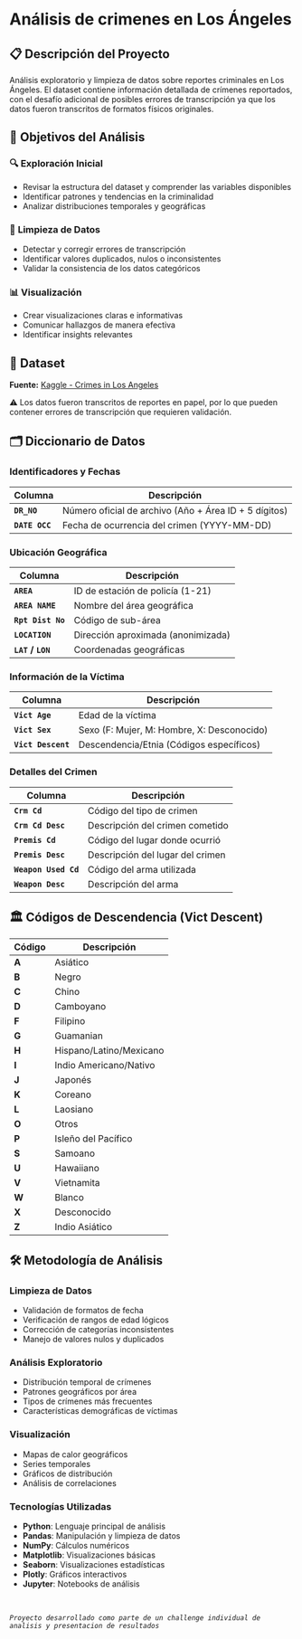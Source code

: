 # Análisis de crimenes en Los Ángeles

## 📋 Descripción del Proyecto

Análisis exploratorio y limpieza de datos sobre reportes criminales en Los Ángeles.
El dataset contiene información detallada de crímenes reportados, con el desafío adicional de posibles errores de transcripción ya que los datos fueron transcritos de formatos físicos originales.

## 🎯 Objetivos del Análisis

### 🔍 **Exploración Inicial**

- Revisar la estructura del dataset y comprender las variables disponibles
- Identificar patrones y tendencias en la criminalidad
- Analizar distribuciones temporales y geográficas

### 🧹 **Limpieza de Datos**

- Detectar y corregir errores de transcripción
- Identificar valores duplicados, nulos o inconsistentes
- Validar la consistencia de los datos categóricos

### 📊 **Visualización**

- Crear visualizaciones claras e informativas
- Comunicar hallazgos de manera efectiva
- Identificar insights relevantes

## 📁 Dataset

**Fuente:** [Kaggle - Crimes in Los Angeles](https://www.kaggle.com/datasets/sudhanvahg/crimes-in-las-angeles/data)

⚠️ Los datos fueron transcritos de reportes en papel, por lo que pueden contener errores de transcripción que requieren validación.

## 🗂️ Diccionario de Datos

### Identificadores y Fechas

| Columna | Descripción |
|---------|-------------|
| **`DR_NO`** | Número oficial de archivo (Año + Área ID + 5 dígitos) |
| **`DATE OCC`** | Fecha de ocurrencia del crimen (YYYY-MM-DD) |

### Ubicación Geográfica

| Columna | Descripción |
|---------|-------------|
| **`AREA`** | ID de estación de policía (1-21) |
| **`AREA NAME`** | Nombre del área geográfica |
| **`Rpt Dist No`** | Código de sub-área |
| **`LOCATION`** | Dirección aproximada (anonimizada) |
| **`LAT` / `LON`** | Coordenadas geográficas |

### Información de la Víctima

| Columna | Descripción |
|---------|-------------|
| **`Vict Age`** | Edad de la víctima |
| **`Vict Sex`** | Sexo (F: Mujer, M: Hombre, X: Desconocido) |
| **`Vict Descent`** | Descendencia/Etnia (Códigos específicos) |

### Detalles del Crimen

| Columna | Descripción |
|---------|-------------|
| **`Crm Cd`** | Código del tipo de crimen |
| **`Crm Cd Desc`** | Descripción del crimen cometido |
| **`Premis Cd`** | Código del lugar donde ocurrió |
| **`Premis Desc`** | Descripción del lugar del crimen |
| **`Weapon Used Cd`** | Código del arma utilizada |
| **`Weapon Desc`** | Descripción del arma |

## 🏛️ Códigos de Descendencia (Vict Descent)

| Código | Descripción |
|--------|-------------|
| **A** | Asiático |
| **B** | Negro |
| **C** | Chino |
| **D** | Camboyano |
| **F** | Filipino |
| **G** | Guamanian |
| **H** | Hispano/Latino/Mexicano |
| **I** | Indio Americano/Nativo |
| **J** | Japonés |
| **K** | Coreano |
| **L** | Laosiano |
| **O** | Otros |
| **P** | Isleño del Pacífico |
| **S** | Samoano |
| **U** | Hawaiiano |
| **V** | Vietnamita |
| **W** | Blanco |
| **X** | Desconocido |
| **Z** | Indio Asiático |

## 🛠️ Metodología de Análisis

### Limpieza de Datos

* Validación de formatos de fecha
* Verificación de rangos de edad lógicos
* Corrección de categorías inconsistentes
* Manejo de valores nulos y duplicados

### Análisis Exploratorio

* Distribución temporal de crímenes
* Patrones geográficos por área
* Tipos de crímenes más frecuentes
* Características demográficas de víctimas

### Visualización

* Mapas de calor geográficos
* Series temporales
* Gráficos de distribución
* Análisis de correlaciones

### Tecnologías Utilizadas

* **Python**: Lenguaje principal de análisis
* **Pandas**: Manipulación y limpieza de datos
* **NumPy**: Cálculos numéricos
* **Matplotlib**: Visualizaciones básicas
* **Seaborn**: Visualizaciones estadísticas
* **Plotly**: Gráficos interactivos
* **Jupyter**: Notebooks de análisis

<br>

*`Proyecto desarrollado como parte de un challenge individual de analisis y presentacion de resultados`*
